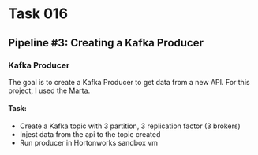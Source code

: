 # Task 016

## Pipeline #3: Creating a Kafka Producer


### Kafka Producer

The goal is to create a Kafka Producer to get data from a new API.
For this project, I used the [Marta](https://www.itsmarta.com/app-developer-resources.aspx).

#### Task:
- Create a Kafka topic with 3 partition, 3 replication factor (3 brokers)
- Injest data from the api to the topic created
- Run producer in Hortonworks sandbox vm
